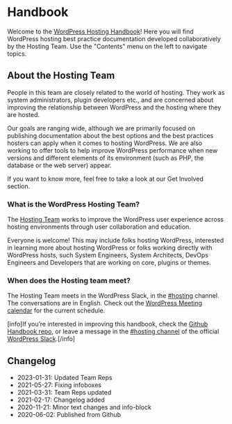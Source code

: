 # Handbook

Welcome to the [WordPress Hosting Handbook](https://make.wordpress.org/hosting/handbook/)! Here you will find WordPress hosting best practice documentation developed collaboratively by the Hosting Team. Use the "Contents" menu on the left to navigate topics.

## About the Hosting Team

People in this team are closely related to the world of hosting. They work as system administrators, plugin developers etc., and are concerned about improving the relationship between WordPress and the hosting where they are hosted.

Our goals are ranging wide, although we are primarily focused on publishing documentation about the best options and the best practices hosters can apply when it comes to hosting WordPress. We are also working to offer tools to help improve WordPress performance when new versions and different elements of its environment (such as PHP, the database or the web server) appear.

If you want to know more, feel free to take a look at our Get Involved section.

### What is the WordPress Hosting Team?

The [Hosting Team](https://make.wordpress.org/hosting/) works to improve the WordPress user experience across hosting environments through user collaboration and education.

Everyone is welcome! This may include folks hosting WordPress, interested in learning more about hosting WordPress or folks working directly with WordPress hosts, such System Engineers, System Architects, DevOps Engineers and Developers that are working on core, plugins or themes.

### When does the Hosting team meet?

The Hosting Team meets in the WordPress Slack, in the [#hosting](https://wordpress.slack.com/archives/hosting/) channel. The conversations are in English. Check out the [WordPress Meeting calendar](https://make.wordpress.org/meetings#hosting) for the current schedule.

[info]If you’re interested in improving this handbook, check the [Github Handbook repo](https://github.com/WordPress/hosting-handbook/), or leave a message in the [#hosting channel](https://wordpress.slack.com/archives/hosting/) of the official [WordPress Slack](https://make.wordpress.org/chat/).[/info]

## Changelog

- 2023-01-31: Updated Team Reps
- 2021-05-27: Fixing infoboxes
- 2021-03-31: Team Reps updated
- 2021-02-17: Changelog added
- 2020-11-21: Minor text changes and info-block
- 2020-06-02: Published from Github
